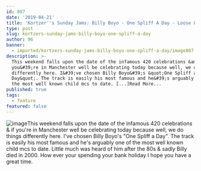 ```yaml
---
id: 807
date: '2019-04-21'
title: 'Kortzer''s Sunday Jams: Billy Boyo - One Spliff A Day - Loose Lips'
type: post
slug: kortzers-sunday-jams-billy-boyo-one-spliff-a-day
author: 96
banner:
  - imported/kortzers-sunday-jams-billy-boyo-one-spliff-a-day/image807.jpeg
description: >-
  This weekend falls upon the date of the infamous 420 celebrations &amp; if
  you&#39;re in Manchester well be celebrating today because well, we do things
  differently here. I&#39;ve chosen Billy Boyo&#39;s &quot;One Spliff a
  Day&quot;. The track is easily his most famous and he&#39;s arguably one of
  the most well known child mcs to date. [...]Read More...
published: true
tags:
  - feature
featured: false
---
```

![image](../imported/kortzers-sunday-jams-billy-boyo-one-spliff-a-day/image807.jpeg)This weekend falls upon the date of the infamous 420 celebrations & if you're in Manchester well be celebrating today because well, we do things differently here. I've chosen Billy Boyo's "One Spliff a Day". The track is easily his most famous and he's arguably one of the most well known child mcs to date. Little much was heard of him after the 80s & sadly Billy died in 2000. How ever your spending your bank holiday I hope you have a great time.